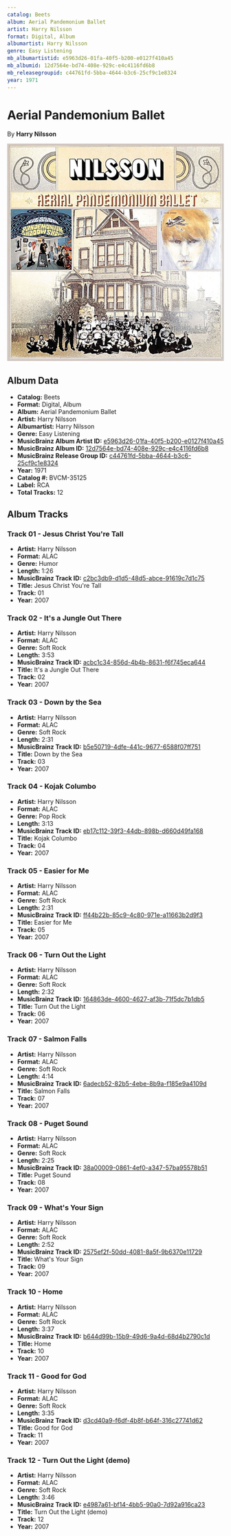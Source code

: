 ```yaml
---
catalog: Beets
album: Aerial Pandemonium Ballet
artist: Harry Nilsson
format: Digital, Album
albumartist: Harry Nilsson
genre: Easy Listening
mb_albumartistid: e5963d26-01fa-40f5-b200-e0127f410a45
mb_albumid: 12d7564e-bd74-408e-929c-e4c4116fd6b8
mb_releasegroupid: c44761fd-5bba-4644-b3c6-25cf9c1e8324
year: 1971
---
```


# Aerial Pandemonium Ballet

By **Harry Nilsson**

![](../../assets/beetscovers/Harry_Nilsson-Aerial_Pandemonium_Ballet.jpg)

## Album Data

- **Catalog:** Beets
- **Format:** Digital, Album
- **Album:** Aerial Pandemonium Ballet
- **Artist:** Harry Nilsson
- **Albumartist:** Harry Nilsson
- **Genre:** Easy Listening
- **MusicBrainz Album Artist ID:** [e5963d26-01fa-40f5-b200-e0127f410a45](https://musicbrainz.org/artist/e5963d26-01fa-40f5-b200-e0127f410a45)
- **MusicBrainz Album ID:** [12d7564e-bd74-408e-929c-e4c4116fd6b8](https://musicbrainz.org/release/12d7564e-bd74-408e-929c-e4c4116fd6b8)
- **MusicBrainz Release Group ID:** [c44761fd-5bba-4644-b3c6-25cf9c1e8324](https://musicbrainz.org/release-group/c44761fd-5bba-4644-b3c6-25cf9c1e8324)
- **Year:** 1971
- **Catalog #:** BVCM-35125
- **Label:** RCA
- **Total Tracks:** 12

## Album Tracks

### Track 01 - Jesus Christ You're Tall

- **Artist:** Harry Nilsson
- **Format:** ALAC
- **Genre:** Humor
- **Length:** 1:26
- **MusicBrainz Track ID:** [c2bc3db9-d1d5-48d5-abce-91619c7d1c75](https://musicbrainz.org/recording/c2bc3db9-d1d5-48d5-abce-91619c7d1c75)
- **Title:** Jesus Christ You're Tall
- **Track:** 01
- **Year:** 2007

### Track 02 - It's a Jungle Out There

- **Artist:** Harry Nilsson
- **Format:** ALAC
- **Genre:** Soft Rock
- **Length:** 3:53
- **MusicBrainz Track ID:** [acbc1c34-856d-4b4b-8631-f6f745eca644](https://musicbrainz.org/recording/acbc1c34-856d-4b4b-8631-f6f745eca644)
- **Title:** It's a Jungle Out There
- **Track:** 02
- **Year:** 2007

### Track 03 - Down by the Sea

- **Artist:** Harry Nilsson
- **Format:** ALAC
- **Genre:** Soft Rock
- **Length:** 2:31
- **MusicBrainz Track ID:** [b5e50719-4dfe-441c-9677-6588f07ff751](https://musicbrainz.org/recording/b5e50719-4dfe-441c-9677-6588f07ff751)
- **Title:** Down by the Sea
- **Track:** 03
- **Year:** 2007

### Track 04 - Kojak Columbo

- **Artist:** Harry Nilsson
- **Format:** ALAC
- **Genre:** Pop Rock
- **Length:** 3:13
- **MusicBrainz Track ID:** [eb17c112-39f3-44db-898b-d660d49fa168](https://musicbrainz.org/recording/eb17c112-39f3-44db-898b-d660d49fa168)
- **Title:** Kojak Columbo
- **Track:** 04
- **Year:** 2007

### Track 05 - Easier for Me

- **Artist:** Harry Nilsson
- **Format:** ALAC
- **Genre:** Soft Rock
- **Length:** 2:31
- **MusicBrainz Track ID:** [ff44b22b-85c9-4c80-971e-a11663b2d9f3](https://musicbrainz.org/recording/ff44b22b-85c9-4c80-971e-a11663b2d9f3)
- **Title:** Easier for Me
- **Track:** 05
- **Year:** 2007

### Track 06 - Turn Out the Light

- **Artist:** Harry Nilsson
- **Format:** ALAC
- **Genre:** Soft Rock
- **Length:** 2:32
- **MusicBrainz Track ID:** [164863de-4600-4627-af3b-71f5dc7b1db5](https://musicbrainz.org/recording/164863de-4600-4627-af3b-71f5dc7b1db5)
- **Title:** Turn Out the Light
- **Track:** 06
- **Year:** 2007

### Track 07 - Salmon Falls

- **Artist:** Harry Nilsson
- **Format:** ALAC
- **Genre:** Soft Rock
- **Length:** 4:14
- **MusicBrainz Track ID:** [6adecb52-82b5-4ebe-8b9a-f185e9a4109d](https://musicbrainz.org/recording/6adecb52-82b5-4ebe-8b9a-f185e9a4109d)
- **Title:** Salmon Falls
- **Track:** 07
- **Year:** 2007

### Track 08 - Puget Sound

- **Artist:** Harry Nilsson
- **Format:** ALAC
- **Genre:** Soft Rock
- **Length:** 2:25
- **MusicBrainz Track ID:** [38a00009-0861-4ef0-a347-57ba95578b51](https://musicbrainz.org/recording/38a00009-0861-4ef0-a347-57ba95578b51)
- **Title:** Puget Sound
- **Track:** 08
- **Year:** 2007

### Track 09 - What's Your Sign

- **Artist:** Harry Nilsson
- **Format:** ALAC
- **Genre:** Soft Rock
- **Length:** 2:52
- **MusicBrainz Track ID:** [2575ef2f-50dd-4081-8a5f-9b6370e11729](https://musicbrainz.org/recording/2575ef2f-50dd-4081-8a5f-9b6370e11729)
- **Title:** What's Your Sign
- **Track:** 09
- **Year:** 2007

### Track 10 - Home

- **Artist:** Harry Nilsson
- **Format:** ALAC
- **Genre:** Soft Rock
- **Length:** 3:37
- **MusicBrainz Track ID:** [b644d99b-15b9-49d6-9a4d-68d4b2790c1d](https://musicbrainz.org/recording/b644d99b-15b9-49d6-9a4d-68d4b2790c1d)
- **Title:** Home
- **Track:** 10
- **Year:** 2007

### Track 11 - Good for God

- **Artist:** Harry Nilsson
- **Format:** ALAC
- **Genre:** Soft Rock
- **Length:** 3:35
- **MusicBrainz Track ID:** [d3cd40a9-f6df-4b8f-b64f-316c27741d62](https://musicbrainz.org/recording/d3cd40a9-f6df-4b8f-b64f-316c27741d62)
- **Title:** Good for God
- **Track:** 11
- **Year:** 2007

### Track 12 - Turn Out the Light (demo)

- **Artist:** Harry Nilsson
- **Format:** ALAC
- **Genre:** Soft Rock
- **Length:** 3:46
- **MusicBrainz Track ID:** [e4987a61-bf14-4bb5-90a0-7d92a916ca23](https://musicbrainz.org/recording/e4987a61-bf14-4bb5-90a0-7d92a916ca23)
- **Title:** Turn Out the Light (demo)
- **Track:** 12
- **Year:** 2007

